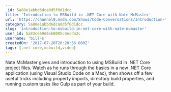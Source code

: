 ```yaml
---
_id: 5a88e1abbd6dca0d5f0d1dcc
title: 'Introduction to MSBuild in .NET Core with Nate McMaster'
url: 'https://channel9.msdn.com/Shows/Code-Conversations/Introduction-to-MSBuild-in-NET-Core-with-Nate-McMaster'
category: 5a88e1abbd6dca0d5f0d1dcc
slug: 'introduction-to-msbuild-in-net-core-with-nate-mcmaster'
user_id: 5a83ce59d6eb0005c4ecda2c
username: 'bill-s'
createdOn: '2017-07-20T20:20:36.000Z'
tags: [.net-core,msbuild,video]
---
```


Nate McMaster gives and introduction to using MSBuild in .NET Core project files. Watch as he runs through the basics in a new .NET Core application (using Visual Studio Code on a Mac), then shows off a few useful tricks including property imports, directory build properties, and running custom tasks like Gulp as part of your build.
